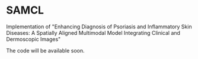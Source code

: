 # SAMCL
Implementation of "Enhancing Diagnosis of Psoriasis and Inflammatory Skin Diseases: A Spatially Aligned Multimodal Model Integrating Clinical and Dermoscopic Images"

The code will be available soon.
